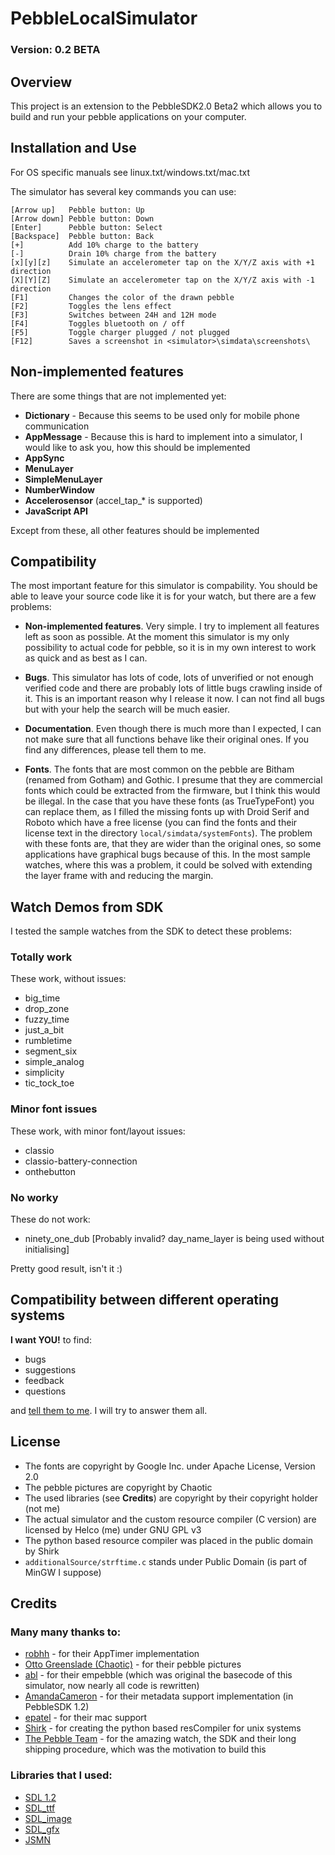 # PebbleLocalSimulator

### Version: 0.2 BETA

## Overview

This project is an extension to the PebbleSDK2.0 Beta2 which allows you to build and run your pebble applications on your computer.

## Installation and Use

For OS specific manuals see linux.txt/windows.txt/mac.txt

The simulator has several key commands you can use:

```
[Arrow up]	 Pebble button: Up
[Arrow down] Pebble button: Down
[Enter]		 Pebble button: Select
[Backspace]	 Pebble button: Back
[+]		     Add 10% charge to the battery
[-]		     Drain 10% charge from the battery
[x][y][z]	 Simulate an accelerometer tap on the X/Y/Z axis with +1 direction
[X][Y][Z]	 Simulate an accelerometer tap on the X/Y/Z axis with -1 direction
[F1]		 Changes the color of the drawn pebble
[F2]		 Toggles the lens effect 
[F3]		 Switches between 24H and 12H mode
[F4]		 Toggles bluetooth on / off
[F5]		 Toggle charger plugged / not plugged
[F12]		 Saves a screenshot in <simulator>\simdata\screenshots\
```

## Non-implemented features

There are some things that are not implemented yet:

*  __Dictionary__ - Because this seems to be used only for mobile phone communication
*  __AppMessage__ - Because this is hard to implement into a simulator, I would like to ask you, how this should be implemented
*  __AppSync__	  
*  __MenuLayer__			
*  __SimpleMenuLayer__
*  __NumberWindow__
*  __Accelerosensor__ (accel_tap_* is supported)
*  __JavaScript API__

Except from these,  all other features should be implemented

## Compatibility

The most important feature for this simulator is compability. You should be able to leave your source code like it is for your watch, but there are a few problems:

*  __Non-implemented features__. Very simple. I try to implement all features left as soon as possible. At the moment this simulator is my only possibility to actual code for pebble, so it is in my own interest to work as quick and as best as I can.

*  __Bugs__. This simulator has lots of code, lots of unverified or not enough verified code and there are probably lots of little bugs crawling inside of it. This is an important reason why I release it now. I can not find all bugs but with your help the search will be much easier.

*  __Documentation__. Even though there is much more than I expected, I can not make sure that all functions behave like their original ones. If you find any differences, please tell them to me.

*  __Fonts__. The fonts that are most common on the pebble are Bitham (renamed from Gotham) and Gothic. I presume that they are commercial fonts which could be extracted from the firmware, but I think this would be illegal. In the case that you have these fonts (as TrueTypeFont) you can replace them, as I filled the missing fonts up with Droid Serif and Roboto which have a free license (you can find the fonts and their license text in the directory `local/simdata/systemFonts`). The problem with these fonts are, that they are wider than the original ones, so some applications have graphical bugs because of this. In the most sample watches, where this was a problem, it could be solved with extending the layer frame with and reducing the margin.


## Watch Demos from SDK

I tested the sample watches from the SDK to detect these problems:

### Totally work

These work, without issues:

*  big_time
*  drop_zone
*  fuzzy_time
*  just_a_bit
*  rumbletime
*  segment_six
*  simple_analog
*  simplicity
*  tic_tock_toe

### Minor font issues

These work, with minor font/layout issues:

*  classio
*  classio-battery-connection
*  onthebutton

### No worky

These do not work:

*  ninety_one_dub  [Probably invalid? day_name_layer is being used without initialising]


Pretty good result, isn't it :)

## Compatibility between different operating systems


__I want YOU!__ to find:

*  bugs
*  suggestions
*  feedback
*  questions

and [tell them to me](https://github.com/Helco/PebbleLocalSim/issues). I will try to answer them all.

## License

*  The fonts are copyright by Google Inc. under Apache License, Version 2.0
*  The pebble pictures are copyright by Chaotic
*  The used libraries (see __Credits__) are copyright by their copyright holder (not me)
*  The actual simulator and the custom resource compiler (C version) are licensed by Helco (me) under GNU GPL v3
*  The python based resource compiler was placed in the public domain by Shirk
*  `additionalSource/strftime.c` stands under Public Domain (is part of MinGW I suppose)

## Credits

### Many many thanks to:

*  [robhh](https://github.com/robhh) - for their AppTimer implementation
*  [Otto Greenslade (Chaotic)](http://dribbble.com/chaotic) - for their pebble pictures
*  [abl](https://github.com/abl) - for their empebble (which was original the basecode of this simulator, now nearly all code is rewritten)
*  [AmandaCameron](https://github.com/AmandaCameron) - for their metadata support implementation (in PebbleSDK 1.2)
*  [epatel](https://github.com/epatel) - for their mac support
*  [Shirk](https://github.com/Shirk) - for creating the python based resCompiler for unix systems
*  [The Pebble Team](https://developer.getpebble.com/) - for the amazing watch, the SDK and their long shipping procedure, which was the motivation to build this

### Libraries that I used:

*  [SDL 1.2](www.libsdl.org)
*  [SDL_ttf](http://www.libsdl.org/projects/SDL_ttf/)
*  [SDL_image](http://www.libsdl.org/projects/SDL_image/)
*  [SDL_gfx](http://www.ferzkopp.net/joomla/content/view/19/14/)
*  [JSMN](https://bitbucket.org/zserge/jsmn)
